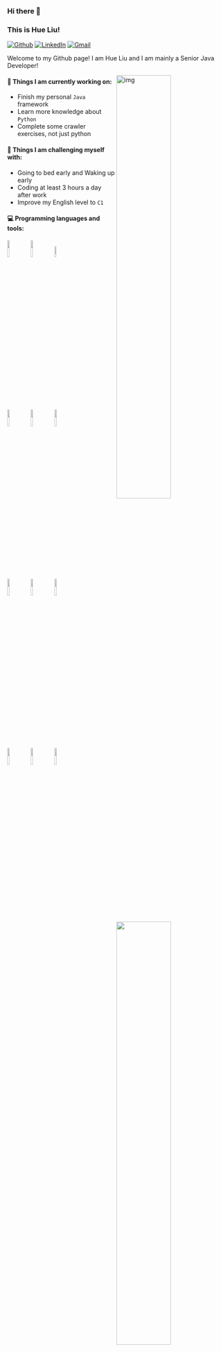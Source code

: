 ### Hi there 👋 
### This is Hue Liu!

[![Github](https://img.shields.io/badge/-Github-000?style=flat&logo=Github&logoColor=white)](https://github.com/HueLiu)
[![LinkedIn](https://img.shields.io/badge/-LinkedIn-blue?style=flat&logo=Linkedin&logoColor=white)](https://www.linkedin.com/in/hueliu/)
[![Gmail](https://img.shields.io/badge/-Gmail-c14438?style=flat&logo=Gmail&logoColor=white)](mailto:lh1833878007@gmail.com)

Welcome to my Github page! I am Hue Liu and I am mainly a Senior Java Developer!  

<img align="right" alt="img" src="https://github.com/HueLiu/HueLiu/img/coding.png" width="50%" height="auto" />


#### 🌱 Things I am currently working on: 
- Finish my personal `Java` framework
- Learn more knowledge about `Python`
- Complete some crawler exercises, not just python

#### :muscle: Things I am challenging myself with:
- Going to bed early and Waking up early
- Coding at least 3 hours a day after work
- Improve my English level to `C1`

#### :computer: Programming languages and tools: 
<p>
  <img width="50%" align="right" src="https://github-readme-stats-hazel-two.vercel.app/api?username=HueLiu&show_icons=true&hide_border=true" />

<code><img width="10%" src="https://www.vectorlogo.zone/logos/java/java-ar21.svg"></code>
<code><img width="10%" src="https://www.vectorlogo.zone/logos/python/python-ar21.svg"></code>
<code><img width="8%" src="https://www.vectorlogo.zone/logos/javascript/javascript-ar21.svg"></code>
<br />
<code><img width="10%" src="https://www.vectorlogo.zone/logos/linux/linux-ar21.svg"></code>
<code><img width="10%" src="https://www.vectorlogo.zone/logos/docker/docker-ar21.svg"></code>
<code><img width="10%" src="https://www.vectorlogo.zone/logos/git-scm/git-scm-ar21.svg"></code>
<br />
<code><img width="10%" src="https://www.vectorlogo.zone/logos/mysql/mysql-ar21.svg"></code>
<code><img width="10%" src="https://www.vectorlogo.zone/logos/postgresql/postgresql-ar21.svg"></code>
<code><img width="10%" src="https://www.vectorlogo.zone/logos/mongodb/mongodb-ar21.svg"></code>
<br />
<code><img width="10%" src="https://www.vectorlogo.zone/logos/nginx/nginx-ar21.svg"></code>
<code><img width="10%" src="https://www.vectorlogo.zone/logos/redis/redis-ar21.svg"></code>
<code><img width="10%" src="https://www.vectorlogo.zone/logos/apache_kafka/apache_kafka-ar21.svg"></code>
</p>
